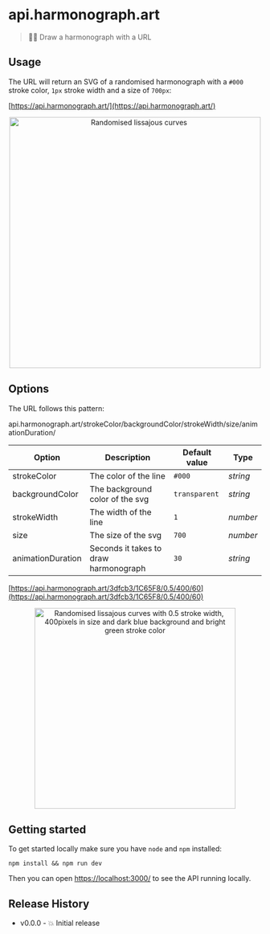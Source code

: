 # api.harmonograph.art

> 👩‍🎨 Draw a harmonograph with a URL

## Usage

The URL will return an SVG of a randomised harmonograph with a `#000` stroke color, `1px` stroke width and a size of `700px`:

[https://api.harmonograph.art/](https://api.harmonograph.art/)

<p align="center">
	<img src="https://api.harmonograph.art/" alt="Randomised lissajous curves" width="500">
</p>


## Options

The URL follows this pattern:

api.harmonograph.art/strokeColor/backgroundColor/strokeWidth/size/animationDuration/

| Option | Description | Default value | Type |
| --- | --- | --- | --- |
| strokeColor | The color of the line | `#000` | _string_ |
| backgroundColor | The background color of the svg | `transparent` | _string_ |
| strokeWidth | The width of the line | `1` | _number_ |
| size | The size of the svg | `700` | _number_ |
| animationDuration | Seconds it takes to draw harmonograph | `30` | _string_ |

[https://api.harmonograph.art/3dfcb3/1C65F8/0.5/400/60](https://api.harmonograph.art/3dfcb3/1C65F8/0.5/400/60)

<p align="center">
	<img src="https://api.harmonograph.art/3dfcb3/1C65F8/0.5/400/60" width="400" alt="Randomised lissajous curves with 0.5 stroke width, 400pixels in size and dark blue background and bright green stroke color">
</p>



## Getting started

To get started locally make sure you have `node` and `npm` installed:

```
npm install && npm run dev
```

Then you can open [https://localhost:3000/](https://localhost:3000/) to see the API running locally.


## Release History

* v0.0.0 - 💥 Initial release
